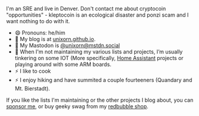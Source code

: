 <!--
**unixorn/unixorn** is a ✨ _special_ ✨ repository because its `README.md` (this file) appears on your GitHub profile.
### Hi there 👋

Here are some ideas to get you started:

- 🔭 I’m currently working on ...
- 🌱 I’m currently learning ...
- 👯 I’m looking to collaborate on ...
- 🤔 I’m looking for help with ...
- 💬 Ask me about ...
- 📫 How to reach me: ...
- 😄 Pronouns: ...
- ⚡ Fun fact: ...
-->

I'm an SRE and live in Denver. Don't contact me about cryptocoin "opportunities" - kleptocoin is an ecological disaster and ponzi scam and I want nothing to do with it.

- 😄 Pronouns: he/him
- 💬 My blog is at [unixorn.github.io](https://unixorn.github.io/post/).
- 🐘 My Mastodon is [@unixorn@mstdn.social](https://mstdn.social/@unixorn)
- 🔭 When I'm not maintaining my various lists and projects, I’m usually tinkering on some IOT (More specifically, [Home Assistant](https://unixorn.github.io/tags/home-assistant/) projects or playing around with some ARM boards.
- ⚡ I like to cook
- ⚡ I enjoy hiking and have summited a couple fourteeners (Quandary and Mt. Bierstadt).

If you like the lists I'm maintaining or the other projects I blog about, you can [sponsor me](https://github.com/sponsors/unixorn), or buy geeky swag from my [redbubble shop](https://www.redbubble.com/people/unixorn/shop).
<!--
[![GitHub Streak](https://streak-stats.demolab.com?user=unixorn&theme=dark)](https://git.io/streak-stats)
-->
